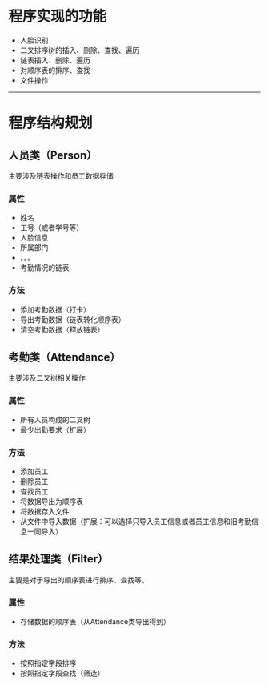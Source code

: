 # 程序实现的功能

- 人脸识别
- 二叉排序树的插入、删除、查找、遍历
- 链表插入、删除、遍历
- 对顺序表的排序、查找
- 文件操作

---

# 程序结构规划

## 人员类（Person）

主要涉及链表操作和员工数据存储

### 属性

- 姓名
- 工号（或者学号等）
- 人脸信息
- 所属部门
- 。。。
- 考勤情况的链表

### 方法

- 添加考勤数据（打卡）
- 导出考勤数据（链表转化顺序表）
- 清空考勤数据（释放链表）

## 考勤类（Attendance）

主要涉及二叉树相关操作

### 属性

- 所有人员构成的二叉树
- 最少出勤要求（扩展）

### 方法

- 添加员工
- 删除员工
- 查找员工
- 将数据导出为顺序表
- 将数据存入文件
- 从文件中导入数据（扩展：可以选择只导入员工信息或者员工信息和旧考勤信息一同导入）

## 结果处理类（Filter）

主要是对于导出的顺序表进行排序、查找等。

### 属性

- 存储数据的顺序表（从Attendance类导出得到）

### 方法

- 按照指定字段排序
- 按照指定字段查找（筛选）